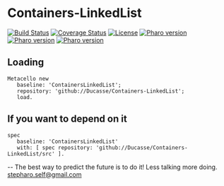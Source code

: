 # Containers-LinkedList

[![Build Status](https://travis-ci.com/Ducasse/Containers-LinkedList.svg?branch=master)](https://travis-ci.com/Ducasse/Containers-LinkedList)
[![Coverage Status](https://coveralls.io/repos/github//Ducasse/Containers-LinkedList/badge.svg?branch=master)](https://coveralls.io/github//Ducasse/Containers-LinkedList?branch=master)
[![License](https://img.shields.io/badge/license-MIT-blue.svg)]()
[![Pharo version](https://img.shields.io/badge/Pharo-6.1-%23aac9ff.svg)](https://pharo.org/download)
[![Pharo version](https://img.shields.io/badge/Pharo-7.0-%23aac9ff.svg)](https://pharo.org/download)
[![Pharo version](https://img.shields.io/badge/Pharo-8.0-%23aac9ff.svg)](https://pharo.org/download)
<!-- [![Build status](https://ci.appveyor.com/api/projects/status/1wdnjvmlxfbml8qo?svg=true)](https://ci.appveyor.com/project/olekscode/dataframe)  -->



## Loading

```
Metacello new
   baseline: 'ContainersLinkedList';
   repository: 'github://Ducasse/Containers-LinkedList';
   load.
```

## If you want to depend on it

```
spec 
   baseline: 'ContainersLinkedList' 
   with: [ spec repository: 'github://Ducasse/Containers-LinkedList/src' ].
```

--
The best way to predict the future is to do it! Less talking more doing. stepharo.self@gmail.com
